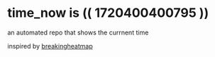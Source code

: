 # time_now is (( 1720400400795 ))

an automated repo that shows the currnent time

inspired by [breakingheatmap](https://github.com/breakingheatmap/breakingheatmap)